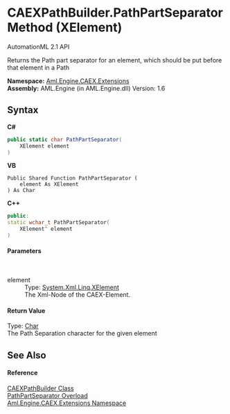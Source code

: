 # CAEXPathBuilder.PathPartSeparator Method (XElement)
AutomationML 2.1 API 

Returns the Path part separator for an element, which should be put before that element in a Path

**Namespace:**&nbsp;<a href="N_Aml_Engine_CAEX_Extensions">Aml.Engine.CAEX.Extensions</a><br />**Assembly:**&nbsp;AML.Engine (in AML.Engine.dll) Version: 1.6

## Syntax

**C#**<br />
``` C#
public static char PathPartSeparator(
	XElement element
)
```

**VB**<br />
``` VB
Public Shared Function PathPartSeparator ( 
	element As XElement
) As Char
```

**C++**<br />
``` C++
public:
static wchar_t PathPartSeparator(
	XElement^ element
)
```


#### Parameters
&nbsp;<dl><dt>element</dt><dd>Type: <a href="https://docs.microsoft.com/dotnet/api/system.xml.linq.xelement" target="_parent" rel="noopener noreferrer">System.Xml.Linq.XElement</a><br />The Xml-Node of the CAEX-Element.</dd></dl>

#### Return Value
Type: <a href="https://docs.microsoft.com/dotnet/api/system.char" target="_parent" rel="noopener noreferrer">Char</a><br />The Path Separation character for the given element

## See Also


#### Reference
<a href="T_Aml_Engine_CAEX_Extensions_CAEXPathBuilder">CAEXPathBuilder Class</a><br /><a href="Overload_Aml_Engine_CAEX_Extensions_CAEXPathBuilder_PathPartSeparator">PathPartSeparator Overload</a><br /><a href="N_Aml_Engine_CAEX_Extensions">Aml.Engine.CAEX.Extensions Namespace</a><br />